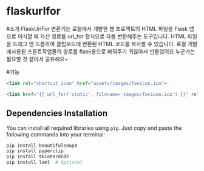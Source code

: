 # flaskurlfor

#소개 
FlaskUrlFor 변환기는 로컬에서 개발한 웹 프로젝트의 HTML 파일을 Flask 앱으로 이식할 때 자산 경로를 url_for 형식으로 자동 변환해주는 도구입니다. HTML 파일을 드래그 앤 드롭하여 클립보드에 변환된 HTML 코드를 복사할 수 있습니다.
로컬 개발에사용된 프론트작업물의 경로를 flask용으로 바꿔주기 귀찮아서 만들었어요 누군가는 필요할 것 같아서 공유해요~

#기능
```html
<link rel="shortcut icon" href="assets/images/favicon.ico">
```
```html
<link href="{{ url_for('static', filename='images/favicon.ico') }}" rel="shortcut icon">
```


## Dependencies Installation

You can install all required libraries using `pip`. Just copy and paste the following commands into your terminal:

```bash
pip install beautifulsoup4
pip install pyperclip
pip install tkinterdnd2
pip install lxml  # Optional
```
